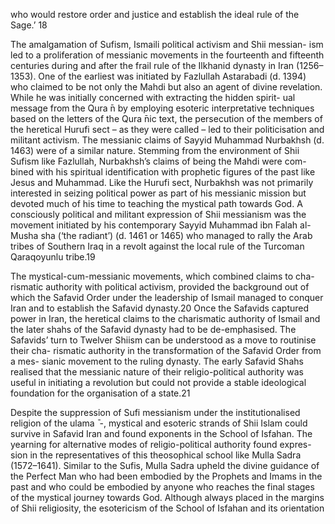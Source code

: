 who would restore order and justice and establish the ideal rule of the Sage.’ 18

The amalgamation of Sufism, Ismaili political activism and Shii messian- ism led to a proliferation of messianic movements in the fourteenth and  fifteenth centuries during and after the frail rule of the Ilkhanid dynasty in Iran (1256–1353). One of the earliest was initiated by Fazlullah Astarabadi (d. 1394) who claimed to be not only the Mahdi but also an agent of divine  revelation. While he was initially concerned with extracting the hidden spirit- ual message from the Qura ̄n by employing esoteric interpretative techniques  based on the letters of the Qura ̄nic text, the persecution of the members of the heretical Hurufi sect – as they were called – led to their politicisation and militant activism. The messianic claims of Sayyid Muhammad Nurbakhsh (d. 1463) were of a similar nature. Stemming from the environment of Shii  Sufism like Fazlullah, Nurbakhsh’s claims of being the Mahdi were com- bined with his spiritual identification with prophetic figures of the past like  Jesus and Muhammad. Like the Hurufi sect, Nurbakhsh was not primarily interested in seizing political power as part of his messianic mission but devoted much of his time to teaching the mystical path towards God. A consciously political and militant expression of Shii messianism was the  movement initiated by his contemporary Sayyid Muhammad ibn Falah al- Musha sha  (‘the radiant’) (d. 1461 or 1465) who managed to rally the Arab  tribes of Southern Iraq in a revolt against the local rule of the Turcoman Qaraqoyunlu tribe.19

The mystical-cum-messianic movements, which combined claims to cha- rismatic authority with political activism, provided the background out of  which the Safavid Order under the leadership of Ismail managed to conquer Iran and to establish the Safavid dynasty.20 Once the Safavids captured power in Iran, the heretical claims to the charismatic authority of Ismail and the later shahs of the Safavid dynasty had to be de-emphasised. The Safavids’  turn to Twelver Shiism can be understood as a move to routinise their cha- rismatic authority in the transformation of the Safavid Order from a mes- sianic movement to the ruling dynasty. The early Safavid Shahs realised that  the messianic nature of their religio-political authority was useful in initiating a revolution but could not provide a stable ideological foundation for the organisation of a state.21

Despite the suppression of Sufi messianism under the institutionalised  religion of the ulama ̄ -, mystical and esoteric strands of Shii Islam could  survive in Safavid Iran and found exponents in the School of Isfahan. The  yearning for alternative modes of religio-political authority found expres- sion in the representatives of this theosophical school like Mulla Sadra  (1572–1641). Similar to the Sufis, Mulla Sadra upheld the divine guidance of the Perfect Man who had been embodied by the Prophets and Imams in the past and who could be embodied by anyone who reaches the final stages of the mystical journey towards God. Although always placed in the margins of Shii religiosity, the esotericism of the School of Isfahan and its orientation
